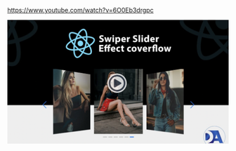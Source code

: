 
https://www.youtube.com/watch?v=6O0Eb3drgpc

![mockups](https://github.com/devmrobot/swiper-slider-cover-flow-effect/blob/main/mockups.png)
